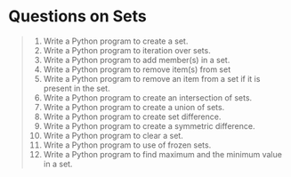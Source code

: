 # Questions on Sets

> 1. Write a Python program to create a set.
> 2. Write a Python program to iteration over sets.
> 3. Write a Python program to add member(s) in a set.
> 4. Write a Python program to remove item(s) from set
> 5. Write a Python program to remove an item from a set if it is present in the set.
> 6. Write a Python program to create an intersection of sets.
> 7. Write a Python program to create a union of sets.
> 8. Write a Python program to create set difference.
> 9. Write a Python program to create a symmetric difference.
> 10. Write a Python program to clear a set.
> 11. Write a Python program to use of frozen sets.
> 12. Write a Python program to find maximum and the minimum value in a set.